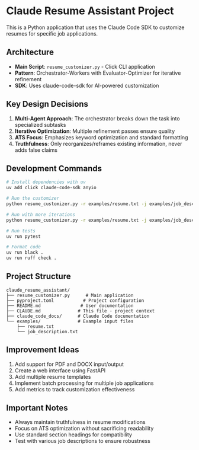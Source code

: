 # Claude Resume Assistant Project

This is a Python application that uses the Claude Code SDK to customize resumes for specific job applications.

## Architecture

- **Main Script**: `resume_customizer.py` - Click CLI application
- **Pattern**: Orchestrator-Workers with Evaluator-Optimizer for iterative refinement
- **SDK**: Uses claude-code-sdk for AI-powered customization

## Key Design Decisions

1. **Multi-Agent Approach**: The orchestrator breaks down the task into specialized subtasks
2. **Iterative Optimization**: Multiple refinement passes ensure quality
3. **ATS Focus**: Emphasizes keyword optimization and standard formatting
4. **Truthfulness**: Only reorganizes/reframes existing information, never adds false claims

## Development Commands

```bash
# Install dependencies with uv
uv add click claude-code-sdk anyio

# Run the customizer
python resume_customizer.py -r examples/resume.txt -j examples/job_description.txt

# Run with more iterations
python resume_customizer.py -r examples/resume.txt -j examples/job_description.txt --iterations 5

# Run tests
uv run pytest

# Format code
uv run black .
uv run ruff check .
```

## Project Structure

```
claude_resume_assistant/
├── resume_customizer.py      # Main application
├── pyproject.toml           # Project configuration
├── README.md               # User documentation
├── CLAUDE.md              # This file - project context
├── claude_code_docs/      # Claude Code documentation
└── examples/              # Example input files
    ├── resume.txt
    └── job_description.txt
```

## Improvement Ideas

1. Add support for PDF and DOCX input/output
2. Create a web interface using FastAPI
3. Add multiple resume templates
4. Implement batch processing for multiple job applications
5. Add metrics to track customization effectiveness

## Important Notes

- Always maintain truthfulness in resume modifications
- Focus on ATS optimization without sacrificing readability
- Use standard section headings for compatibility
- Test with various job descriptions to ensure robustness
